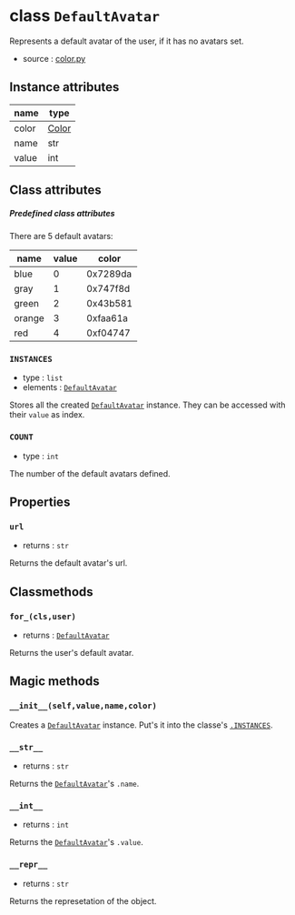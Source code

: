 # class `DefaultAvatar`

Represents a default avatar of the user, if it has no avatars set.

- source : [color.py](https://github.com/HuyaneMatsu/hata/blob/master/hata/discord/color.py)
                      
## Instance attributes

| name      | type              |
|-----------|-------------------|
| color     | [Color](Color.md) |
| name      | str               |
| value     | int               |

## Class attributes

##### Predefined class attributes

There are 5 default avatars:

| name      | value     | color     |
|-----------|-----------|-----------|
| blue      | 0         | 0x7289da  |
| gray      | 1         | 0x747f8d  |
| green     | 2         | 0x43b581  |
| orange    | 3         | 0xfaa61a  |
| red       | 4         | 0xf04747  |

### `INSTANCES`

- type : `list`
- elements : [`DefaultAvatar`](DefaultAvatar.md)

Stores all the created [`DefaultAvatar`](DefaultAvatar.md) instance.
They can be accessed with their `value` as index.

### `COUNT`

- type : `int`

The number of the default avatars defined.

## Properties

### `url`

- returns : `str`

Returns the default avatar's url.

## Classmethods

### `for_(cls,user)`

- returns : [`DefaultAvatar`](DefaultAvatar.md)

Returns the user's default avatar.

## Magic methods

### `__init__(self,value,name,color)`

Creates a [`DefaultAvatar`](DefaultAvatar.md) instance. Put's it into the
classe's [`.INSTANCES`](#instances).

### `__str__`

- returns : `str`

Returns the [`DefaultAvatar`](DefaultAvatar.md)'s `.name`.

### `__int__`

- returns : `int`

Returns the [`DefaultAvatar`](DefaultAvatar.md)'s `.value`.

### `__repr__`

- returns : `str`

Returns the represetation of the object.
